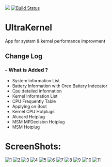 [![](https://jitpack.io/v/Ahmed-Hady/UltraKernel.svg)](https://jitpack.io/#Ahmed-Hady/UltraKernel)
[![Build Status](https://travis-ci.org/Ahmed-Hady/UltraKernel.svg?branch=staging)](https://travis-ci.org/Ahmed-Hady/UltraKernel)

# UltraKernel
App for system &amp; kernel performance improvment

## Change Log
### - What is Added ?
   * System Information List
   * Battery Information with Oreo Battery Indecator
   * Cpu detailed information
   * Kernel Information List
   * CPU Frequently Table
   * Applying on Boot
   * Kernel CPU Hotplugs
   * Alucard Hotplug
   * MSM MPDecision Hotplug
   * MSM Hotplug

# ScreenShots:
![1] ![2]
![3] ![4]
![5] ![6]
![7] ![8]
![9] ![10]
![11]

[1]: https://raw.githubusercontent.com/Ahmed-Hady/UltraKernel/staging/ScreenShots/Screenshot_20171102-014102.png
[2]: https://raw.githubusercontent.com/Ahmed-Hady/UltraKernel/staging/ScreenShots/Screenshot_20171102-014055.png
[3]: https://raw.githubusercontent.com/Ahmed-Hady/UltraKernel/staging/ScreenShots/Screenshot_20171102-014442.png
[4]: https://raw.githubusercontent.com/Ahmed-Hady/UltraKernel/staging/ScreenShots/Screenshot_20171102-014451.png
[5]: https://raw.githubusercontent.com/Ahmed-Hady/UltraKernel/staging/ScreenShots/Screenshot_20171102-014502.png
[6]: https://raw.githubusercontent.com/Ahmed-Hady/UltraKernel/staging/ScreenShots/Screenshot_20171102-014556.png
[7]: https://raw.githubusercontent.com/Ahmed-Hady/UltraKernel/staging/ScreenShots/Screenshot_20171102-014601.png
[8]: https://raw.githubusercontent.com/Ahmed-Hady/UltraKernel/staging/ScreenShots/Screenshot_20171102-014608.png
[9]: https://raw.githubusercontent.com/Ahmed-Hady/UltraKernel/staging/ScreenShots/Screenshot_20171102-014614.png
[10]: https://raw.githubusercontent.com/Ahmed-Hady/UltraKernel/staging/ScreenShots/Screenshot_20171102-014620.png
[11]: https://raw.githubusercontent.com/Ahmed-Hady/UltraKernel/staging/ScreenShots/Screenshot_20171102-014624.png
